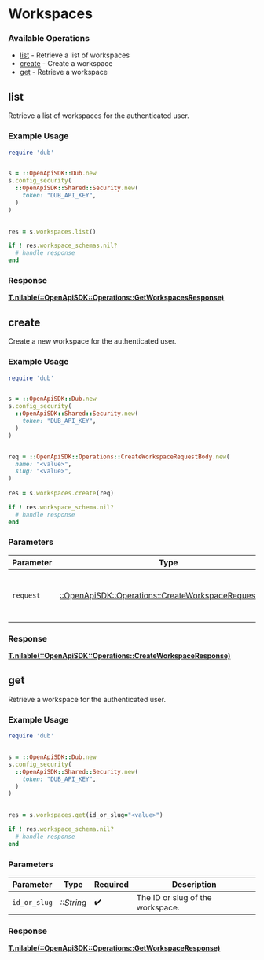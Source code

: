 # Workspaces


### Available Operations

* [list](#list) - Retrieve a list of workspaces
* [create](#create) - Create a workspace
* [get](#get) - Retrieve a workspace

## list

Retrieve a list of workspaces for the authenticated user.

### Example Usage

```ruby
require 'dub'


s = ::OpenApiSDK::Dub.new
s.config_security(
  ::OpenApiSDK::Shared::Security.new(
    token: "DUB_API_KEY",
  )
)

    
res = s.workspaces.list()

if ! res.workspace_schemas.nil?
  # handle response
end

```


### Response

**[T.nilable(::OpenApiSDK::Operations::GetWorkspacesResponse)](../../models/operations/getworkspacesresponse.md)**


## create

Create a new workspace for the authenticated user.

### Example Usage

```ruby
require 'dub'


s = ::OpenApiSDK::Dub.new
s.config_security(
  ::OpenApiSDK::Shared::Security.new(
    token: "DUB_API_KEY",
  )
)


req = ::OpenApiSDK::Operations::CreateWorkspaceRequestBody.new(
  name: "<value>",
  slug: "<value>",
)
    
res = s.workspaces.create(req)

if ! res.workspace_schema.nil?
  # handle response
end

```

### Parameters

| Parameter                                                                                                     | Type                                                                                                          | Required                                                                                                      | Description                                                                                                   |
| ------------------------------------------------------------------------------------------------------------- | ------------------------------------------------------------------------------------------------------------- | ------------------------------------------------------------------------------------------------------------- | ------------------------------------------------------------------------------------------------------------- |
| `request`                                                                                                     | [::OpenApiSDK::Operations::CreateWorkspaceRequestBody](../../models/operations/createworkspacerequestbody.md) | :heavy_check_mark:                                                                                            | The request object to use for the request.                                                                    |


### Response

**[T.nilable(::OpenApiSDK::Operations::CreateWorkspaceResponse)](../../models/operations/createworkspaceresponse.md)**


## get

Retrieve a workspace for the authenticated user.

### Example Usage

```ruby
require 'dub'


s = ::OpenApiSDK::Dub.new
s.config_security(
  ::OpenApiSDK::Shared::Security.new(
    token: "DUB_API_KEY",
  )
)

    
res = s.workspaces.get(id_or_slug="<value>")

if ! res.workspace_schema.nil?
  # handle response
end

```

### Parameters

| Parameter                        | Type                             | Required                         | Description                      |
| -------------------------------- | -------------------------------- | -------------------------------- | -------------------------------- |
| `id_or_slug`                     | *::String*                       | :heavy_check_mark:               | The ID or slug of the workspace. |


### Response

**[T.nilable(::OpenApiSDK::Operations::GetWorkspaceResponse)](../../models/operations/getworkspaceresponse.md)**

